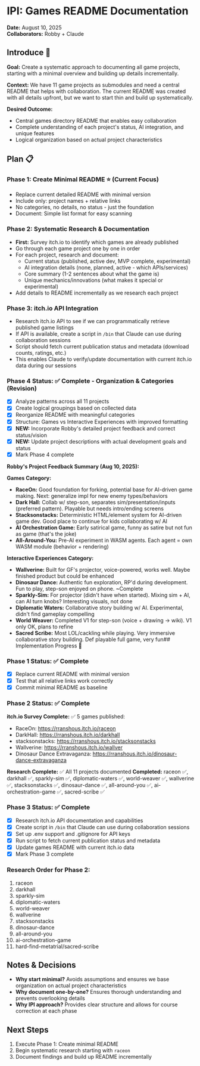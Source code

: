 # IPI: Games README Documentation

**Date:** August 10, 2025  
**Collaborators:** Robby + Claude  

## Introduce 🎯

**Goal:** Create a systematic approach to documenting all game projects, starting with a minimal overview and building up details incrementally.

**Context:** We have 11 game projects as submodules and need a central README that helps with collaboration. The current README was created with all details upfront, but we want to start thin and build up systematically.

**Desired Outcome:** 
- Central games directory README that enables easy collaboration
- Complete understanding of each project's status, AI integration, and unique features
- Logical organization based on actual project characteristics

## Plan 📋

### Phase 1: Create Minimal README ⭐ (Current Focus)
- Replace current detailed README with minimal version
- Include only: project names + relative links  
- No categories, no details, no status - just the foundation
- Document: Simple list format for easy scanning

### Phase 2: Systematic Research & Documentation
- **First:** Survey itch.io to identify which games are already published
- Go through each game project one by one in order
- For each project, research and document:
  - Current status (published, active dev, MVP complete, experimental)
  - AI integration details (none, planned, active - which APIs/services)
  - Core summary (1-2 sentences about what the game is)
  - Unique mechanics/innovations (what makes it special or experimental)
- Add details to README incrementally as we research each project

### Phase 3: itch.io API Integration
- Research itch.io API to see if we can programmatically retrieve published game listings
- If API is available, create a script in `/bin` that Claude can use during collaboration sessions
- Script should fetch current publication status and metadata (download counts, ratings, etc.)
- This enables Claude to verify/update documentation with current itch.io data during our sessions

### Phase 4 Status: ✅ Complete - Organization & Categories (Revision)
- [x] Analyze patterns across all 11 projects 
- [x] Create logical groupings based on collected data
- [x] Reorganize README with meaningful categories
- [x] Structure: Games vs Interactive Experiences with improved formatting
- [x] **NEW:** Incorporate Robby's detailed project feedback and correct status/vision
- [x] **NEW:** Update project descriptions with actual development goals and status
- [x] Mark Phase 4 complete

**Robby's Project Feedback Summary (Aug 10, 2025):**

**Games Category:**
- **RaceOn:** Good foundation for forking, potential base for AI-driven game making. Next: generalize impl for new enemy types/behaviors
- **Dark Hall:** Collab w/ step-son, separates sim/presentation/inputs (preferred pattern). Playable but needs intro/ending screens
- **Stacksonstacks:** Deterministic HTML/element system for AI-driven game dev. Good place to continue for kids collaborating w/ AI
- **AI Orchestration Game:** Early satirical game, funny as satire but not fun as game (that's the joke)
- **All-Around-You:** Pre-AI experiment in WASM agents. Each agent = own WASM module (behavior + rendering)

**Interactive Experiences Category:**
- **Wallverine:** Built for GF's projector, voice-powered, works well. Maybe finished product but could be enhanced
- **Dinosaur Dance:** Authentic fun exploration, RP'd during development. Fun to play, step-son enjoyed on phone. ~Complete
- **Sparkly-Sim:** For projector (didn't have when started). Mixing sim + AI, can AI turn knobs? Interesting visuals, not done
- **Diplomatic Waters:** Collaborative story building w/ AI. Experimental, didn't find gameplay compelling
- **World Weaver:** Completed V1 for step-son (voice + drawing → wiki). V1 only OK, plans to refine
- **Sacred Scribe:** Most LOL/cackling while playing. Very immersive collaborative story building. Def playable full game, very fun## Implementation Progress 🚀

### Phase 1 Status: ✅ Complete
- [x] Replace current README with minimal version
- [x] Test that all relative links work correctly
- [x] Commit minimal README as baseline

### Phase 2 Status: ✅ Complete
**itch.io Survey Complete:** ✅ 5 games published:
- RaceOn: https://rranshous.itch.io/raceon
- DarkHall: https://rranshous.itch.io/darkhall
- stacksonstacks: https://rranshous.itch.io/stacksonstacks
- Wallverine: https://rranshous.itch.io/wallver
- Dinosaur Dance Extravaganza: https://rranshous.itch.io/dinosaur-dance-extravaganza

**Research Complete:** ✅ All 11 projects documented
**Completed:** raceon ✅, darkhall ✅, sparkly-sim ✅, diplomatic-waters ✅, world-weaver ✅, wallverine ✅, stacksonstacks ✅, dinosaur-dance ✅, all-around-you ✅, ai-orchestration-game ✅, sacred-scribe ✅

### Phase 3 Status: ✅ Complete
- [x] Research itch.io API documentation and capabilities
- [x] Create script in `/bin` that Claude can use during collaboration sessions
- [x] Set up .env support and .gitignore for API keys
- [x] Run script to fetch current publication status and metadata
- [x] Update games README with current itch.io data
- [x] Mark Phase 3 complete

### Research Order for Phase 2:
1. raceon
2. darkhall  
3. sparkly-sim
4. diplomatic-waters
5. world-weaver
6. wallverine
7. stacksonstacks
8. dinosaur-dance
9. all-around-you
10. ai-orchestration-game
11. hard-find-metatrial/sacred-scribe

## Notes & Decisions

- **Why start minimal?** Avoids assumptions and ensures we base organization on actual project characteristics
- **Why document one-by-one?** Ensures thorough understanding and prevents overlooking details
- **Why IPI approach?** Provides clear structure and allows for course correction at each phase

## Next Steps

1. Execute Phase 1: Create minimal README
2. Begin systematic research starting with `raceon`
3. Document findings and build up README incrementally
